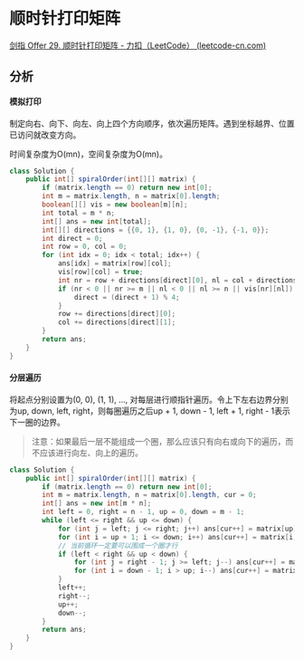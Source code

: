# 顺时针打印矩阵

[剑指 Offer 29. 顺时针打印矩阵 - 力扣（LeetCode） (leetcode-cn.com)](https://leetcode-cn.com/problems/shun-shi-zhen-da-yin-ju-zhen-lcof/)

## 分析

#### 模拟打印

制定向右、向下、向左、向上四个方向顺序，依次遍历矩阵。遇到坐标越界、位置已访问就改变方向。

时间复杂度为O(mn)，空间复杂度为O(mn)。

```java
class Solution {
    public int[] spiralOrder(int[][] matrix) {
        if (matrix.length == 0) return new int[0];
        int m = matrix.length, n = matrix[0].length;
        boolean[][] vis = new boolean[m][n];
        int total = m * n;
        int[] ans = new int[total];
        int[][] directions = {{0, 1}, {1, 0}, {0, -1}, {-1, 0}};
        int direct = 0;
        int row = 0, col = 0;
        for (int idx = 0; idx < total; idx++) {
            ans[idx] = matrix[row][col];
            vis[row][col] = true;
            int nr = row + directions[direct][0], nl = col + directions[direct][1];
            if (nr < 0 || nr >= m || nl < 0 || nl >= n || vis[nr][nl]) {
                direct = (direct + 1) % 4;
            }
            row += directions[direct][0];
            col += directions[direct][1];
        }
        return ans;
    }
}
```

#### 分层遍历

将起点分别设置为(0, 0), (1, 1), ..., 对每层进行顺指针遍历。令上下左右边界分别为up, down, left, right，则每圈遍历之后up + 1, down - 1, left + 1, right - 1表示下一圈的边界。

>   注意：如果最后一层不能组成一个圈，那么应该只有向右或向下的遍历，而不应该进行向左、向上的遍历。

```java
class Solution {
    public int[] spiralOrder(int[][] matrix) {
        if (matrix.length == 0) return new int[0];
        int m = matrix.length, n = matrix[0].length, cur = 0;
        int[] ans = new int[m * n];
        int left = 0, right = n - 1, up = 0, down = m - 1;
        while (left <= right && up <= down) {
            for (int j = left; j <= right; j++) ans[cur++] = matrix[up][j];
            for (int i = up + 1; i <= down; i++) ans[cur++] = matrix[i][right];
            // 当前循环一定要可以围成一个圈才行
            if (left < right && up < down) {
                for (int j = right - 1; j >= left; j--) ans[cur++] = matrix[down][j];
                for (int i = down - 1; i > up; i--) ans[cur++] = matrix[i][left];
            }
            left++;
            right--;
            up++;
            down--;
        }
        return ans;
    }
}
```

